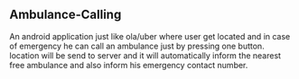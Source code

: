 ## Ambulance-Calling
An android application just like ola/uber where user get located and 
in case of emergency he can call an ambulance just by pressing one button. 
location will be send to server and it will automatically inform the nearest free ambulance
and also inform his emergency contact number.
